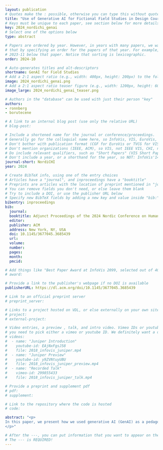 ```yaml
---
layout: publication
# Quotes make the : possible, otherwise you can type this without quotes
title: "Use of Generative AI for Fictional Field Studies in Design Courses"
# Keys must be unique to each paper, see section below for more details
key: 2024_nordichi_genai
# Select one of the options below
type: abstract

# Papers are ordered by year. However, in years with many papers, we want some ordering at a lower level. You can do
# that by specifying an order for the papers of that year. For example, 2023-11 will put papers with values lower than
# 2023-11 below that paper. Notice that sorting is lexicographic.
order: 2024-10

# Auto-generates titles and alt-descriptors
shortname: GenAI for Field Studies
# Add a 2:1 aspect ratio (e.g., width: 400px, height: 200px) to the folder /assets/images/publications/
image: 2024_nordichi_genai.png
# Add a 2:1 aspect ratio teaser figure (e.g., width: 1200px, height: 600px) to the folder /assets/images/publications/
image_large: 2024_nordichi_genai_teaser.png

# Authors in the "database" can be used with just their person "key"
authors:
- ronnberg
- borutecene

# A link to an internal blog post (use only the relative URL)
# blog-post:

# Include a shortened name for the journal or conference/proceedings.
# Generally go for the colloquial name here, so InfoVis, VIS, EuroVis, VAST, CHI, TVCG.
# Don't bother with publication format (CGF for EuroVis or TVCG for VIS papers).
# Don't mention organizations (IEEE, ACM), so VIS, not IEEE VIS, CHI, not ACM CHI.
# Do include relevant qualifiers, such as "Short Papers" (VIS Short Papers) or "Posters" (VIS Posters)
# Don't include a year, or a shorthand for the year, so NOT: InfoVis'14
journal-short: NordiCHI
year: 2024

# Create BibTeX info, using one of the entry choices
# Articles have a "journal", and inproceedings have a "booktitle"
# Preprints are articles with the location of preprint mentioned in "journal"
# You can remove fields you don't need, or else leave them blank
# Try to include a DOI, or use the publisher URL below
# Specify new BibTeX fields by adding a new key and value inside "bib:"
bibentry: inproceedings
bib:
  journal: 
  booktitle: Adjunct Proceedings of the 2024 Nordic Conference on Human-Computer Interaction
  editor:
  publisher: ACM
  address: New York, NY, USA
  doi: 10.1145/3677045.3685439
  url:
  volume:
  number:
  pages:
  month:
  pmcid:

# Add things like "Best Paper Award at InfoVis 2099, selected out of 4000 submissions"
# award:

# Provide a link to the publisher's webpage if no DOI is available
publisherURL: https://dl.acm.org/doi/10.1145/3677045.3685439

# Link to an official preprint server
# preprint_server:

# Links to a project hosted on VDL, or else externally on your own site
# project:
# external-project:

# Video entries, a preview , talk, and intro video. Vimeo IDs or youtube IDs are supported
# you need to pick either a vimeo or youtube ID. We definitely want a downloadable video too.
# videos:
#  - name: "Juniper Introduction"
#    youtube-id: EAjNxFgsJ58
#    file: 2018_infovis_juniper.mp4
#  - name: "Juniper Preview"
#    youtube-id: y9ZVNtuyUBU
#    file: 2018_infovis_juniper_preview.mp4
#  - name: "Recorded Talk"
#    vimeo-id: 299855433
#    file: 2018_infovis_juniper_talk.mp4

# Provide a preprint and supplement pdf
# pdf:
# supplement:

# Link to the repository where the code is hosted
# code:

abstract: "<p>
In this paper, we present how we used generative AI (GenAI) as a pedagogical tool for students taking a course in tangible interaction design. In this course, the students design different physical-digital objects (PDOs) to learn designing, sketching and prototyping with code and hardware. However, due to the short course duration these PDOs are not evaluated or explored with any kind of field or user study. Therefore we gave the students the exercise of doing user interviews with GenAI to explore their design ideas further. With this paper, we contribute a description and the outcomes of this approach, and highlight the pedagogical implications for student learning.
</p>"

# After the ---, you can put information that you want to appear on the website using markdown formatting or HTML. A good example are acknowledgements, extra references, an erratum, etc.
# The --- is REQUIRED!
---
```


